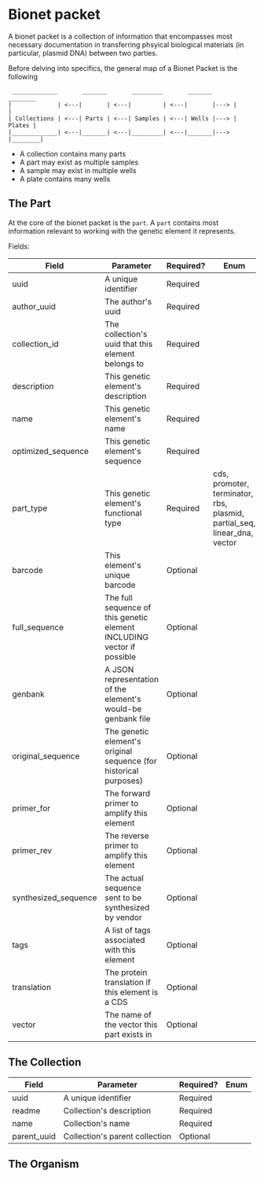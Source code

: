# Bionet packet

A bionet packet is a collection of information that encompasses most necessary documentation in transferring phsyical biological materials (in particular, plasmid DNA) between two parties.

Before delving into specifics, the general map of a Bionet Packet is the following
```
 _____________       _______       _________       _______       ________
|             | <---|       | <---|         | <---|       |---> |        |
| Collections | <---| Parts | <---| Samples | <---| Wells |---> | Plates |
|_____________| <---|_______| <---|_________| <---|_______|---> |________|
```
- A collection contains many parts
- A part may exist as multiple samples
- A sample may exist in multiple wells
- A plate contains many wells

## The Part
At the core of the bionet packet is the `part`. A `part` contains most information relevant to working with the genetic element it represents.

Fields:

| Field | Parameter | Required? | Enum |
| ----- | --------- | --------- | ---- |
| uuid | A unique identifier | Required ||
| author_uuid | The author's uuid | Required ||
| collection_id | The collection's uuid that this element belongs to | Required ||
| description | This genetic element's description | Required ||
| name | This genetic element's name | Required ||
| optimized_sequence | This genetic element's sequence | Required ||
| part_type | This genetic element's functional type | Required | cds, promoter, terminator, rbs, plasmid, partial_seq, linear_dna, vector |
| barcode | This element's unique barcode | Optional ||
| full_sequence | The full sequence of this genetic element INCLUDING vector if possible | Optional ||
| genbank | A JSON representation of the element's would-be genbank file | Optional ||
| original_sequence | The genetic element's original sequence (for historical purposes) | Optional ||
| primer_for | The forward primer to amplify this element | Optional ||
| primer_rev | The reverse primer to amplify this element | Optional ||
| synthesized_sequence | The actual sequence sent to be synthesized by vendor | Optional ||
| tags | A list of tags associated with this element | Optional ||
| translation | The protein translation if this element is a CDS | Optional ||
| vector | The name of the vector this part exists in | Optional ||

## The Collection

| Field | Parameter | Required? | Enum |
| ----- | --------- | --------- | ---- |
| uuid | A unique identifier | Required ||
| readme | Collection's description | Required ||
| name | Collection's name | Required ||
| parent_uuid | Collection's parent collection | Optional ||

## The Organism
